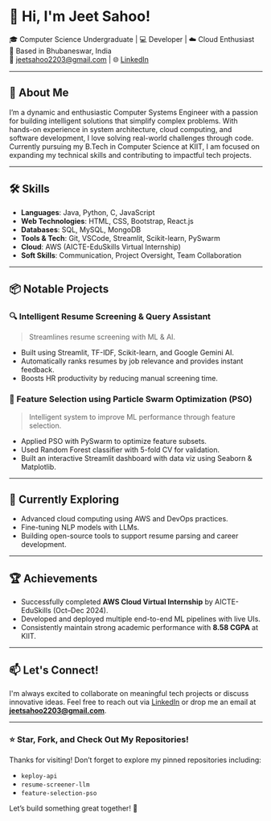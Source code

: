 # 👋 Hi, I'm Jeet Sahoo!

🎓 Computer Science Undergraduate | 💻 Developer | ☁️ Cloud Enthusiast  
📍 Based in Bhubaneswar, India  
📧 jeetsahoo2203@gmail.com | 🌐 [LinkedIn](https://www.linkedin.com/in/jeet-sahoo-008a15256)

---

## 🚀 About Me

I’m a dynamic and enthusiastic Computer Systems Engineer with a passion for building intelligent solutions that simplify complex problems. With hands-on experience in system architecture, cloud computing, and software development, I love solving real-world challenges through code. Currently pursuing my B.Tech in Computer Science at KIIT, I am focused on expanding my technical skills and contributing to impactful tech projects.

---

## 🛠️ Skills

- **Languages**: Java, Python, C, JavaScript  
- **Web Technologies**: HTML, CSS, Bootstrap, React.js  
- **Databases**: SQL, MySQL, MongoDB  
- **Tools & Tech**: Git, VSCode, Streamlit, Scikit-learn, PySwarm  
- **Cloud**: AWS (AICTE-EduSkills Virtual Internship)  
- **Soft Skills**: Communication, Project Oversight, Team Collaboration

---

## 📦 Notable Projects

### 🔍 Intelligent Resume Screening & Query Assistant
> Streamlines resume screening with ML & AI.

- Built using Streamlit, TF-IDF, Scikit-learn, and Google Gemini AI.
- Automatically ranks resumes by job relevance and provides instant feedback.
- Boosts HR productivity by reducing manual screening time.

### 🧠 Feature Selection using Particle Swarm Optimization (PSO)
> Intelligent system to improve ML performance through feature selection.

- Applied PSO with PySwarm to optimize feature subsets.
- Used Random Forest classifier with 5-fold CV for validation.
- Built an interactive Streamlit dashboard with data viz using Seaborn & Matplotlib.

---

## 🌱 Currently Exploring

- Advanced cloud computing using AWS and DevOps practices.
- Fine-tuning NLP models with LLMs.
- Building open-source tools to support resume parsing and career development.

---

## 🏆 Achievements

- Successfully completed **AWS Cloud Virtual Internship** by AICTE-EduSkills (Oct–Dec 2024).
- Developed and deployed multiple end-to-end ML pipelines with live UIs.
- Consistently maintain strong academic performance with **8.58 CGPA** at KIIT.

---

## 📫 Let's Connect!

I'm always excited to collaborate on meaningful tech projects or discuss innovative ideas. Feel free to reach out via [LinkedIn](https://www.linkedin.com/in/jeet-sahoo-008a15256) or drop me an email at **jeetsahoo2203@gmail.com**.

---

### ⭐️ Star, Fork, and Check Out My Repositories!

Thanks for visiting! Don’t forget to explore my pinned repositories including:
- `keploy-api`
- `resume-screener-llm`
- `feature-selection-pso`

Let’s build something great together! 🚀
